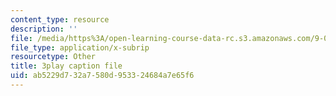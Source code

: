 ```yaml
---
content_type: resource
description: ''
file: /media/https%3A/open-learning-course-data-rc.s3.amazonaws.com/9-00sc-introduction-to-psychology-fall-2011/ab5229d732a7580d953324684a7e65f6_v4ur5mna060.vtt
file_type: application/x-subrip
resourcetype: Other
title: 3play caption file
uid: ab5229d7-32a7-580d-9533-24684a7e65f6
---
```

